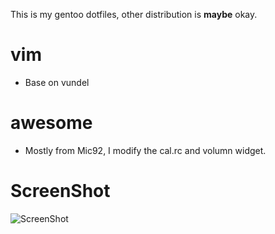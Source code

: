 This is my gentoo dotfiles, other distribution is **maybe** okay.

# vim

* Base on vundel

# awesome

* Mostly from Mic92, I modify the cal.rc and volumn widget.

# ScreenShot

![ScreenShot](https://github.com/jinleileiking/DotFiles/raw/master/awesome_screenshot.png)
